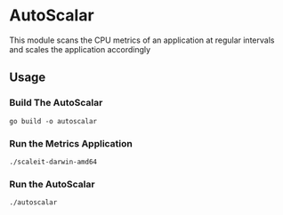 # AutoScalar

This module scans the CPU metrics of an application at regular intervals and scales the application accordingly

## Usage
### Build The AutoScalar
```
go build -o autoscalar
```

### Run the Metrics Application
```
./scaleit-darwin-amd64
```

### Run the AutoScalar
```
./autoscalar
```
